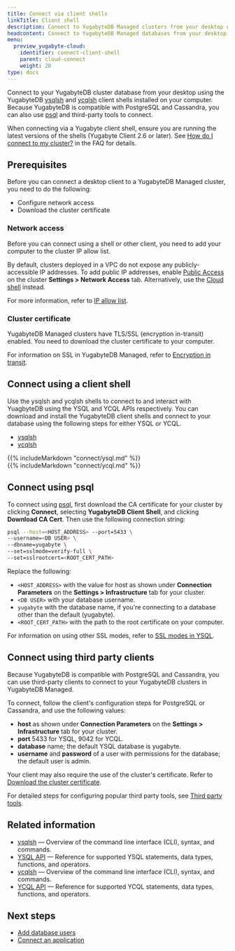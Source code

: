 ```yaml
---
title: Connect via client shells
linkTitle: Client shell
description: Connect to YugabyteDB Managed clusters from your desktop using a client shell
headcontent: Connect to YugabyteDB Managed databases from your desktop
menu:
  preview_yugabyte-cloud:
    identifier: connect-client-shell
    parent: cloud-connect
    weight: 20
type: docs
---
```


Connect to your YugabyteDB cluster database from your desktop using the YugabyteDB [ysqlsh](../../../admin/ysqlsh/) and [ycqlsh](../../../admin/ycqlsh) client shells installed on your computer. Because YugabyteDB is compatible with PostgreSQL and Cassandra, you can also use [psql](https://www.postgresql.org/docs/current/app-psql.html) and third-party tools to connect.

When connecting via a Yugabyte client shell, ensure you are running the latest versions of the shells (Yugabyte Client 2.6 or later). See [How do I connect to my cluster?](../../../faq/yugabytedb-managed-faq/#how-do-i-connect-to-my-cluster) in the FAQ for details.

## Prerequisites

Before you can connect a desktop client to a YugabyteDB Managed cluster, you need to do the following:

- Configure network access
- Download the cluster certificate

### Network access

Before you can connect using a shell or other client, you need to add your computer to the cluster IP allow list.

By default, clusters deployed in a VPC do not expose any publicly-accessible IP addresses. To add public IP addresses, enable [Public Access](../../../yugabyte-cloud/cloud-secure-clusters/add-connections/#enabling-public-access) on the cluster **Settings > Network Access** tab. Alternatively, use the [Cloud shell](../connect-cloud-shell/) instead.

For more information, refer to [IP allow list](../../cloud-secure-clusters/add-connections).

### Cluster certificate

YugabyteDB Managed clusters have TLS/SSL (encryption in-transit) enabled. You need to download the cluster certificate to your computer.

For information on SSL in YugabyteDB Managed, refer to [Encryption in transit](../../cloud-secure-clusters/cloud-authentication/).

## Connect using a client shell

Use the ysqlsh and ycqlsh shells to connect to and interact with YuagbyteDB using the YSQL and YCQL APIs respectively. You can download and install the YugabyteDB client shells and connect to your database using the following steps for either YSQL or YCQL.

<ul class="nav nav-tabs nav-tabs-yb">
  <li >
    <a href="#ysqlsh" class="nav-link active" id="ysqlsh-tab" data-toggle="tab" role="tab" aria-controls="ysqlsh" aria-selected="true">
      <i class="icon-postgres" aria-hidden="true"></i>
      ysqlsh
    </a>
  </li>
  <li>
    <a href="#ycqlsh" class="nav-link" id="ycqlsh-tab" data-toggle="tab" role="tab" aria-controls="ycqlsh" aria-selected="false">
      <i class="icon-cassandra" aria-hidden="true"></i>
      ycqlsh
    </a>
  </li>
</ul>

<div class="tab-content">
  <div id="ysqlsh" class="tab-pane fade show active" role="tabpanel" aria-labelledby="ysqlsh-tab">
  {{% includeMarkdown "connect/ysql.md" %}}
  </div>
  <div id="ycqlsh" class="tab-pane fade" role="tabpanel" aria-labelledby="ycqlsh-tab">
  {{% includeMarkdown "connect/ycql.md" %}}
  </div>
</div>

## Connect using psql

To connect using [psql](https://www.postgresql.org/docs/current/app-psql.html), first download the CA certificate for your cluster by clicking **Connect**, selecting **YugabyteDB Client Shell**, and clicking **Download CA Cert**. Then use the following connection string:

```sh
psql --host=<HOST_ADDRESS> --port=5433 \
--username=<DB USER> \
--dbname=yugabyte \
--set=sslmode=verify-full \
--set=sslrootcert=<ROOT_CERT_PATH>
```

Replace the following:

- `<HOST_ADDRESS>` with the value for host as shown under **Connection Parameters** on the **Settings > Infrastructure** tab for your cluster.
- `<DB USER>` with your database username.
- `yugabyte` with the database name, if you're connecting to a database other than the default (yugabyte).
- `<ROOT_CERT_PATH>` with the path to the root certificate on your computer.

For information on using other SSL modes, refer to [SSL modes in YSQL](../../cloud-secure-clusters/cloud-authentication/#ssl-modes-in-ysql).

## Connect using third party clients

Because YugabyteDB is compatible with PostgreSQL and Cassandra, you can use third-party clients to connect to your YugabyteDB clusters in YugabyteDB Managed.

To connect, follow the client's configuration steps for PostgreSQL or Cassandra, and use the following values:

- **host** as shown under **Connection Parameters** on the **Settings > Infrastructure** tab for your cluster.
- **port** 5433 for YSQL, 9042 for YCQL.
- **database** name; the default YSQL database is yugabyte.
- **username** and **password** of a user with permissions for the database; the default user is admin.

Your client may also require the use of the cluster's certificate. Refer to [Download the cluster certificate](../../cloud-secure-clusters/cloud-authentication/#download-your-cluster-certificate).

For detailed steps for configuring popular third party tools, see [Third party tools](../../../tools/).

## Related information

- [ysqlsh](../../../admin/ysqlsh/) — Overview of the command line interface (CLI), syntax, and commands.
- [YSQL API](../../../api/ysql/) — Reference for supported YSQL statements, data types, functions, and operators.
- [ycqlsh](../../../admin/ycqlsh/) — Overview of the command line interface (CLI), syntax, and commands.
- [YCQL API](../../../api/ycql/) — Reference for supported YCQL statements, data types, functions, and operators.

## Next steps

- [Add database users](../../cloud-secure-clusters/add-users/)
- [Connect an application](../connect-applications/)

